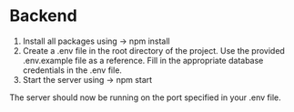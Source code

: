 # Backend 
1. Install all packages using -> npm install
2. Create a .env file in the root directory of the project. Use the provided .env.example file as a reference. Fill in the appropriate database credentials in the .env file.
3. Start the server using -> npm start

The server should now be running on the port specified in your .env file.



